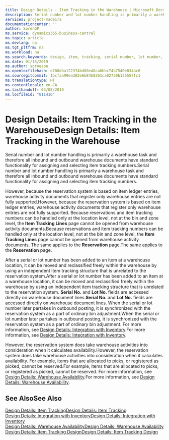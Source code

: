 ```yaml
---
title: Design Details - Item Tracking in the Warehouse | Microsoft Docs
description: Serial number and lot number handling is primarily a warehouse task and therefore all inbound and outbound warehouse documents have standard functionality for assigning and selecting item tracking numbers. However, because the reservation system is based on item ledger entries, warehouse activity documents that register only warehouse entries are not fully supported.
services: project-madeira
documentationcenter: ''
author: SorenGP
ms.service: dynamics365-business-central
ms.topic: article
ms.devlang: na
ms.tgt_pltfrm: na
ms.workload: na
ms.search.keywords: design, item, tracking, serial number, lot number, outbound documents
ms.date: 01/15/2019
ms.author: sgroespe
ms.openlocfilehash: e780dba122374bd80e48ca6bbc74b7540e034ac6
ms.sourcegitcommit: 1bcfaa99ea302e6b84b8361ca02730b135557fc1
ms.translationtype: HT
ms.contentlocale: en-CA
ms.lasthandoff: 03/08/2019
ms.locfileid: "811416"
---
```

# <a name="design-details-item-tracking-in-the-warehouse"></a><span data-ttu-id="4f5bc-104">Design Details: Item Tracking in the Warehouse</span><span class="sxs-lookup"><span data-stu-id="4f5bc-104">Design Details: Item Tracking in the Warehouse</span></span>
<span data-ttu-id="4f5bc-105">Serial number and lot number handling is primarily a warehouse task and therefore all inbound and outbound warehouse documents have standard functionality for assigning and selecting item tracking numbers.</span><span class="sxs-lookup"><span data-stu-id="4f5bc-105">Serial number and lot number handling is primarily a warehouse task and therefore all inbound and outbound warehouse documents have standard functionality for assigning and selecting item tracking numbers.</span></span>  

<span data-ttu-id="4f5bc-106">However, because the reservation system is based on item ledger entries, warehouse activity documents that register only warehouse entries are not fully supported.</span><span class="sxs-lookup"><span data-stu-id="4f5bc-106">However, because the reservation system is based on item ledger entries, warehouse activity documents that register only warehouse entries are not fully supported.</span></span> <span data-ttu-id="4f5bc-107">Because reservations and item tracking numbers can be handled only at the location level, not at the bin and zone level, the **Item Tracking Lines** page cannot be opened from warehouse activity documents.</span><span class="sxs-lookup"><span data-stu-id="4f5bc-107">Because reservations and item tracking numbers can be handled only at the location level, not at the bin and zone level, the **Item Tracking Lines** page cannot be opened from warehouse activity documents.</span></span> <span data-ttu-id="4f5bc-108">The same applies to the **Reservation** page.</span><span class="sxs-lookup"><span data-stu-id="4f5bc-108">The same applies to the **Reservation** page.</span></span>  

<span data-ttu-id="4f5bc-109">After a serial or lot number has been added to an item at a warehouse location, it can be moved and reclassified freely within the warehouse by using an independent item tracking structure that is unrelated to the reservation system.</span><span class="sxs-lookup"><span data-stu-id="4f5bc-109">After a serial or lot number has been added to an item at a warehouse location, it can be moved and reclassified freely within the warehouse by using an independent item tracking structure that is unrelated to the reservation system.</span></span> <span data-ttu-id="4f5bc-110">**Serial No.** and **Lot No.** fields are accessed directly on warehouse document lines.</span><span class="sxs-lookup"><span data-stu-id="4f5bc-110">**Serial No.** and **Lot No.** fields are accessed directly on warehouse document lines.</span></span> <span data-ttu-id="4f5bc-111">When the serial or lot number later partakes in outbound posting, it is synchronized with the reservation system as a part of ordinary bin adjustment.</span><span class="sxs-lookup"><span data-stu-id="4f5bc-111">When the serial or lot number later partakes in outbound posting, it is synchronized with the reservation system as a part of ordinary bin adjustment.</span></span> <span data-ttu-id="4f5bc-112">For more information, see [Design Details: Integration with Inventory](design-details-integration-with-inventory.md).</span><span class="sxs-lookup"><span data-stu-id="4f5bc-112">For more information, see [Design Details: Integration with Inventory](design-details-integration-with-inventory.md).</span></span>  

<span data-ttu-id="4f5bc-113">However, the reservation system does take warehouse activities into consideration when it calculates availability.</span><span class="sxs-lookup"><span data-stu-id="4f5bc-113">However, the reservation system does take warehouse activities into consideration when it calculates availability.</span></span> <span data-ttu-id="4f5bc-114">For example, items that are allocated to picks, or registered as picked, cannot be reserved.</span><span class="sxs-lookup"><span data-stu-id="4f5bc-114">For example, items that are allocated to picks, or registered as picked, cannot be reserved.</span></span> <span data-ttu-id="4f5bc-115">For more information, see [Design Details: Warehouse Availability](design-details-availability-in-the-warehouse.md).</span><span class="sxs-lookup"><span data-stu-id="4f5bc-115">For more information, see [Design Details: Warehouse Availability](design-details-availability-in-the-warehouse.md).</span></span>

## <a name="see-also"></a><span data-ttu-id="4f5bc-116">See Also</span><span class="sxs-lookup"><span data-stu-id="4f5bc-116">See Also</span></span>  
[<span data-ttu-id="4f5bc-117">Design Details: Item Tracking</span><span class="sxs-lookup"><span data-stu-id="4f5bc-117">Design Details: Item Tracking</span></span>](design-details-item-tracking.md)  
[<span data-ttu-id="4f5bc-118">Design Details: Integration with Inventory</span><span class="sxs-lookup"><span data-stu-id="4f5bc-118">Design Details: Integration with Inventory</span></span>](design-details-integration-with-inventory.md)  
[<span data-ttu-id="4f5bc-119">Design Details: Warehouse Availability</span><span class="sxs-lookup"><span data-stu-id="4f5bc-119">Design Details: Warehouse Availability</span></span>](design-details-availability-in-the-warehouse.md)  
[<span data-ttu-id="4f5bc-120">Design Details: Item Tracking Design</span><span class="sxs-lookup"><span data-stu-id="4f5bc-120">Design Details: Item Tracking Design</span></span>](design-details-item-tracking-design.md)
